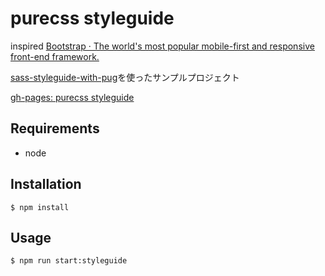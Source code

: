 # purecss styleguide

inspired [Bootstrap · The world's most popular mobile-first and responsive front-end framework.](http://getbootstrap.com/)

[sass-styleguide-with-pug](https://www.npmjs.com/package/sass-styleguide-with-pug)を使ったサンプルプロジェクト

[gh-pages: purecss styleguide](https://aokiken.github.io/purecss_styleguide/)

## Requirements
* node

## Installation

`$ npm install`

## Usage

`$ npm run start:styleguide`
